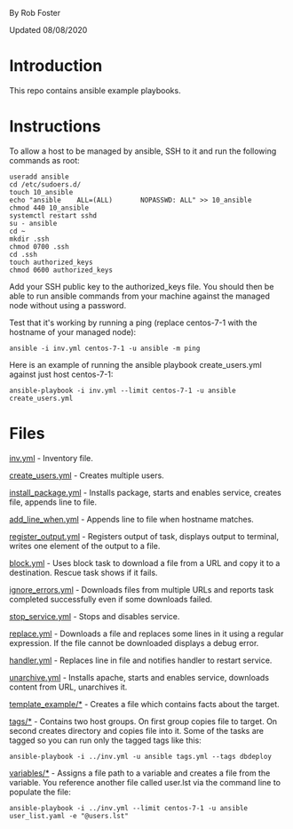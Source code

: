 By Rob Foster

Updated 08/08/2020

# Introduction
This repo contains ansible example playbooks.

# Instructions
To allow a host to be managed by ansible, SSH to it and run the following commands as root:
```
useradd ansible
cd /etc/sudoers.d/
touch 10_ansible
echo "ansible    ALL=(ALL)       NOPASSWD: ALL" >> 10_ansible
chmod 440 10_ansible
systemctl restart sshd
su - ansible
cd ~
mkdir .ssh
chmod 0700 .ssh
cd .ssh
touch authorized_keys
chmod 0600 authorized_keys
```
Add your SSH public key to the authorized_keys file. You should then be able to run ansible commands from your machine against the managed node without using a password. 

Test that it's working by running a ping (replace centos-7-1 with the hostname of your managed node):
```
ansible -i inv.yml centos-7-1 -u ansible -m ping 
```
Here is an example of running the ansible playbook create_users.yml against just host centos-7-1:
```
ansible-playbook -i inv.yml --limit centos-7-1 -u ansible create_users.yml
```

# Files
[inv.yml](inv.yml) - Inventory file.

[create_users.yml](create_users.yml) - Creates multiple users. 

[install_package.yml](install_package.yml) - Installs package, starts and enables service, creates file, appends line to file.

[add_line_when.yml](add_line_when.yml) - Appends line to file when hostname matches.

[register_output.yml](register_output.yml) - Registers output of task, displays output to terminal, writes one element of the output to a file.

[block.yml](block.yml) - Uses block task to download a file from a URL and copy it to a destination. Rescue task shows if it fails.

[ignore_errors.yml](ignore_errors.yml) - Downloads files from multiple URLs and reports task completed successfully even if some downloads failed. 

[stop_service.yml](stop_service.yml) - Stops and disables service.

[replace.yml](replace.yml) - Downloads a file and replaces some lines in it using a regular expression. If the file cannot be downloaded displays a debug error. 

[handler.yml](handler.yml) - Replaces line in file and notifies handler to restart service.

[unarchive.yml](unarchive.yml) - Installs apache, starts and enables service, downloads content from URL, unarchives it.

[template_example/*](template_example) - Creates a file which contains facts about the target.

[tags/*](tags) - Contains two host groups. On first group copies file to target. On second creates directory and copies file into it. Some of the tasks are tagged so you can run only the tagged tags like this:
```
ansible-playbook -i ../inv.yml -u ansible tags.yml --tags dbdeploy
```

[variables/*](variables) - Assigns a file path to a variable and creates a file from the variable. You reference another file called user.lst via the command line to populate the file:
```
ansible-playbook -i ../inv.yml --limit centos-7-1 -u ansible user_list.yaml -e "@users.lst"
```